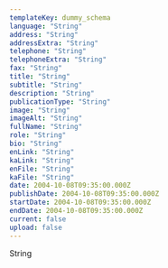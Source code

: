```yaml
---
templateKey: dummy_schema
language: "String"
address: "String"
addressExtra: "String"
telephone: "String"
telephoneExtra: "String"
fax: "String"
title: "String"
subtitle: "String"
description: "String"
publicationType: "String"
image: "String"
imageAlt: "String"
fullName: "String"
role: "String"
bio: "String"
enLink: "String"
kaLink: "String"
enFile: "String"
kaFile: "String"
date: 2004-10-08T09:35:00.000Z
publishDate: 2004-10-08T09:35:00.000Z
startDate: 2004-10-08T09:35:00.000Z
endDate: 2004-10-08T09:35:00.000Z
current: false
upload: false
---
```

String